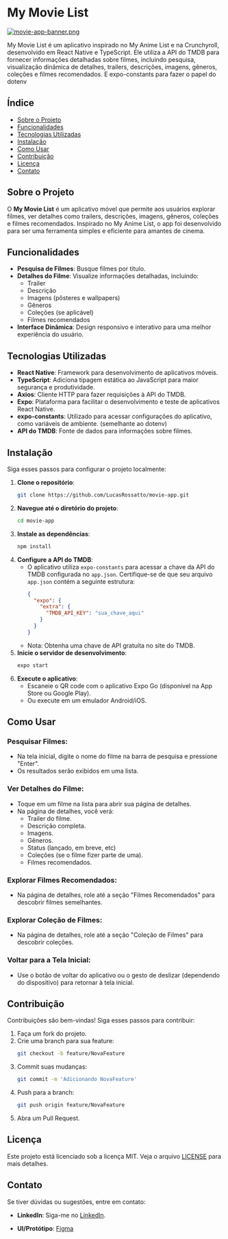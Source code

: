 # My Movie List

[![movie-app-banner.png](https://i.postimg.cc/VNV1FKDW/movie-app-banner.png)](https://postimg.cc/1gwLmrx8)

My Movie List é um aplicativo inspirado no My Anime List e na Crunchyroll, desenvolvido em React Native e TypeScript. Ele utiliza a API do TMDB para fornecer informações detalhadas sobre filmes, incluindo pesquisa, visualização dinâmica de detalhes, trailers, descrições, imagens, gêneros, coleções e filmes recomendados. E expo-constants para fazer o papel do dotenv

## Índice

- [Sobre o Projeto](#sobre-o-projeto)
- [Funcionalidades](#funcionalidades)
- [Tecnologias Utilizadas](#tecnologias-utilizadas)
- [Instalação](#instalação)
- [Como Usar](#como-usar)
- [Contribuição](#contribuição)
- [Licença](#licença)
- [Contato](#contato)

## Sobre o Projeto

O **My Movie List** é um aplicativo móvel que permite aos usuários explorar filmes, ver detalhes como trailers, descrições, imagens, gêneros, coleções e filmes recomendados. Inspirado no My Anime List, o app foi desenvolvido para ser uma ferramenta simples e eficiente para amantes de cinema.

## Funcionalidades

- **Pesquisa de Filmes**: Busque filmes por título.
- **Detalhes do Filme**: Visualize informações detalhadas, incluindo:
  - Trailer
  - Descrição
  - Imagens (pôsteres e wallpapers)
  - Gêneros
  - Coleções (se aplicável)
  - Filmes recomendados
- **Interface Dinâmica**: Design responsivo e interativo para uma melhor experiência do usuário.

## Tecnologias Utilizadas

- **React Native**: Framework para desenvolvimento de aplicativos móveis.
- **TypeScript**: Adiciona tipagem estática ao JavaScript para maior segurança e produtividade.
- **Axios**: Cliente HTTP para fazer requisições à API do TMDB.
- **Expo**: Plataforma para facilitar o desenvolvimento e teste de aplicativos React Native.
- **expo-constants**: Utilizado para acessar configurações do aplicativo, como variáveis de ambiente. (semelhante ao dotenv)
- **API do TMDB**: Fonte de dados para informações sobre filmes.

## Instalação

Siga esses passos para configurar o projeto localmente:

1. **Clone o repositório**:
   ```bash
   git clone https://github.com/LucasRossatto/movie-app.git
   ```
2. **Navegue até o diretório do projeto**:
   ```bash
   cd movie-app
   ```
3. **Instale as dependências**:
   ```bash
   npm install
   ```
4. **Configure a API do TMDB**:
   - O aplicativo utiliza `expo-constants` para acessar a chave da API do TMDB configurada no `app.json`. Certifique-se de que seu arquivo `app.json` contém a seguinte estrutura:
     ```json
     {
       "expo": {
         "extra": {
           "TMDB_API_KEY": "sua_chave_aqui"
         }
       }
     }
     ```
   - Nota: Obtenha uma chave de API gratuita no site do TMDB.
5. **Inicie o servidor de desenvolvimento**:
   ```bash
   expo start
   ```
6. **Execute o aplicativo**:
   - Escaneie o QR code com o aplicativo Expo Go (disponível na App Store ou Google Play).
   - Ou execute em um emulador Android/iOS.

## Como Usar

### Pesquisar Filmes:

- Na tela inicial, digite o nome do filme na barra de pesquisa e pressione "Enter".
- Os resultados serão exibidos em uma lista.

### Ver Detalhes do Filme:

- Toque em um filme na lista para abrir sua página de detalhes.
- Na página de detalhes, você verá:
  - Trailer do filme.
  - Descrição completa.
  - Imagens.
  - Gêneros.
  - Status (lançado, em breve, etc)
  - Coleções (se o filme fizer parte de uma).
  - Filmes recomendados.

### Explorar Filmes Recomendados:

- Na página de detalhes, role até a seção "Filmes Recomendados" para descobrir filmes semelhantes.

### Explorar Coleção de Filmes:

- Na página de detalhes, role até a seção  "Coleção de Filmes" para descobrir coleções.

### Voltar para a Tela Inicial:

- Use o botão de voltar do aplicativo ou o gesto de deslizar (dependendo do dispositivo) para retornar à tela inicial.

## Contribuição

Contribuições são bem-vindas! Siga esses passos para contribuir:

1. Faça um fork do projeto.
2. Crie uma branch para sua feature:
   ```bash
   git checkout -b feature/NovaFeature
   ```
3. Commit suas mudanças:
   ```bash
   git commit -m 'Adicionando NovaFeature'
   ```
4. Push para a branch:
   ```bash
   git push origin feature/NovaFeature
   ```
5. Abra um Pull Request.

## Licença

Este projeto está licenciado sob a licença MIT. Veja o arquivo [LICENSE](LICENSE) para mais detalhes.

## Contato

Se tiver dúvidas ou sugestões, entre em contato:

- **LinkedIn**:
Siga-me no [LinkedIn](https://www.linkedin.com/comm/mynetwork/discovery-see-all?usecase=PEOPLE_FOLLOWS&followMember=lucasrossatto).

- **UI/Protótipo**:
[Figma](https://www.figma.com/design/jfRc9kOXkYqylBtoQu3csR/mymovielist-ui-app-mobile?m=auto&t=Hd83E006IpoxmhXO-6)

